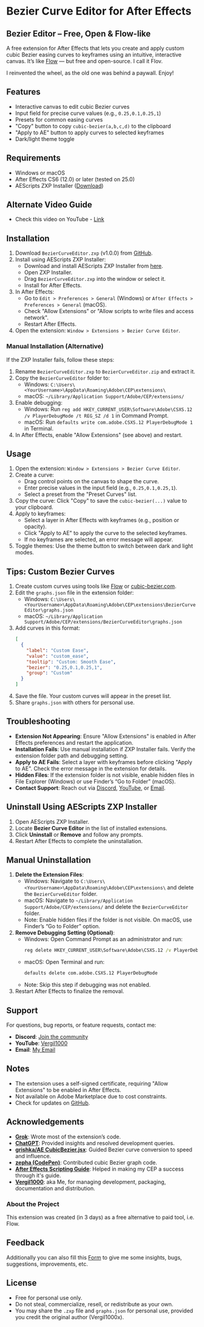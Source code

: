 # Bezier Curve Editor for After Effects

## Bezier Editor – Free, Open & Flow-like

A free extension for After Effects that lets you create and apply custom cubic Bezier easing curves to keyframes using an intuitive, interactive canvas. It’s like [Flow](https://aescripts.com/flow/) — but free and open-source. I call it Flov.

I reinvented the wheel, as the old one was behind a paywall. Enjoy!

## Features

- Interactive canvas to edit cubic Bezier curves
- Input field for precise curve values (e.g., `0.25,0.1,0.25,1`)
- Presets for common easing curves
- "Copy" button to copy `cubic-bezier(a,b,c,d)` to the clipboard
- "Apply to AE" button to apply curves to selected keyframes
- Dark/light theme toggle

## Requirements

- Windows or macOS
- After Effects CS6 (12.0) or later (tested on 25.0)
- AEScripts ZXP Installer ([Download](https://aescripts.com/learn/zxp-installer))

## Alternate Video Guide

- Check this video on YouTube - [Link](https://youtu.be/V19eBzCciJU?si=yBVhxdyaBgPsWJ44)

## Installation

1. Download `BezierCurveEditor.zxp` (v1.0.0) from [GitHub](https://github.com/Vergil1000x/Bezier_Curve_Editor/releases/download/v1.0.0/BezierCurveEditor.zxp).
2. Install using AEScripts ZXP Installer:
   - Download and install AEScripts ZXP Installer from [here](https://aescripts.com/learn/zxp-installer).
   - Open ZXP Installer.
   - Drag `BezierCurveEditor.zxp` into the window or select it.
   - Install for After Effects.
3. In After Effects:
   - Go to `Edit > Preferences > General` (Windows) or `After Effects > Preferences > General` (macOS).
   - Check "Allow Extensions" or "Allow scripts to write files and access network".
   - Restart After Effects.
4. Open the extension: `Window > Extensions > Bezier Curve Editor`.

### Manual Installation (Alternative)

If the ZXP Installer fails, follow these steps:

1. Rename `BezierCurveEditor.zxp` to `BezierCurveEditor.zip` and extract it.
2. Copy the `BezierCurveEditor` folder to:
   - Windows: `C:\Users\<YourUsername>\AppData\Roaming\Adobe\CEP\extensions\`
   - macOS: `~/Library/Application Support/Adobe/CEP/extensions/`
3. Enable debugging:
   - Windows: Run `reg add HKEY_CURRENT_USER\Software\Adobe\CSXS.12 /v PlayerDebugMode /t REG_SZ /d 1` in Command Prompt.
   - macOS: Run `defaults write com.adobe.CSXS.12 PlayerDebugMode 1` in Terminal.
4. In After Effects, enable "Allow Extensions" (see above) and restart.

## Usage

1. Open the extension: `Window > Extensions > Bezier Curve Editor`.
2. Create a curve:
   - Drag control points on the canvas to shape the curve.
   - Enter precise values in the input field (e.g., `0.25,0.1,0.25,1`).
   - Select a preset from the "Preset Curves" list.
3. Copy the curve: Click "Copy" to save the `cubic-bezier(...)` value to your clipboard.
4. Apply to keyframes:
   - Select a layer in After Effects with keyframes (e.g., position or opacity).
   - Click "Apply to AE" to apply the curve to the selected keyframes.
   - If no keyframes are selected, an error message will appear.
5. Toggle themes: Use the theme button to switch between dark and light modes.

## Tips: Custom Bezier Curves

1. Create custom curves using tools like [Flow](https://aescripts.com/flow/) or [cubic-bezier.com](https://cubic-bezier.com).
2. Edit the `graphs.json` file in the extension folder:
   - Windows: `C:\Users\<YourUsername>\AppData\Roaming\Adobe\CEP\extensions\BezierCurveEditor\graphs.json`
   - macOS: `~/Library/Application Support/Adobe/CEP/extensions/BezierCurveEditor\graphs.json`
3. Add curves in this format:
   ```json
   [
     {
       "label": "Custom Ease",
       "value": "custom_ease",
       "tooltip": "Custom: Smooth Ease",
       "bezier": "0.25,0.1,0.25,1",
       "group": "Custom"
     }
   ]
   ```
4. Save the file. Your custom curves will appear in the preset list.
5. Share `graphs.json` with others for personal use.

## Troubleshooting

- **Extension Not Appearing**: Ensure "Allow Extensions" is enabled in After Effects preferences and restart the application.
- **Installation Fails**: Use manual installation if ZXP Installer fails. Verify the extension folder path and debugging setting.
- **Apply to AE Fails**: Select a layer with keyframes before clicking "Apply to AE". Check the error message in the extension for details.
- **Hidden Files**: If the extension folder is not visible, enable hidden files in File Explorer (Windows) or use Finder’s “Go to Folder” (macOS).
- **Contact Support**: Reach out via [Discord](https://www.discord.gg/kMdnrGGf3p), [YouTube](https://www.youtube.com/@Vergil1000), or [Email](mailto:koushikmallick2002@gmail.com).

## Uninstall Using AEScripts ZXP Installer

1. Open AEScripts ZXP Installer.
2. Locate **Bezier Curve Editor** in the list of installed extensions.
3. Click **Uninstall** or **Remove** and follow any prompts.
4. Restart After Effects to complete the uninstallation.

## Manual Uninstallation

1. **Delete the Extension Files**:
   - Windows: Navigate to `C:\Users\<YourUsername>\AppData\Roaming\Adobe\CEP\extensions\` and delete the `BezierCurveEditor` folder.
   - macOS: Navigate to `~/Library/Application Support/Adobe/CEP/extensions/` and delete the `BezierCurveEditor` folder.
   - Note: Enable hidden files if the folder is not visible. On macOS, use Finder’s “Go to Folder” option.
2. **Remove Debugging Setting (Optional)**:
   - Windows: Open Command Prompt as an administrator and run:
     ```cmd
     reg delete HKEY_CURRENT_USER\Software\Adobe\CSXS.12 /v PlayerDebugMode /f
     ```
   - macOS: Open Terminal and run:
     ```bash
     defaults delete com.adobe.CSXS.12 PlayerDebugMode
     ```
   - Note: Skip this step if debugging was not enabled.
3. Restart After Effects to finalize the removal.

## Support

For questions, bug reports, or feature requests, contact me:

- **Discord**: [Join the community](https://www.discord.gg/kMdnrGGf3p)
- **YouTube**: [Vergil1000](https://www.youtube.com/@Vergil1000)
- **Email**: [My Email](mailto:koushikmallick2002@gmail.com)

## Notes

- The extension uses a self-signed certificate, requiring "Allow Extensions" to be enabled in After Effects.
- Not available on Adobe Marketplace due to cost constraints.
- Check for updates on [GitHub](https://github.com/Vergil1000x/Bezier_Curve_Editor/releases).

## Acknowledgements

- **[Grok](https://grok.com/)**: Wrote most of the extension’s code.
- **[ChatGPT](https://chatgpt.com/)**: Provided insights and resolved development queries.
- **[grishka/AE CubicBezier.jsx](https://gist.github.com/grishka/83755b852a1968b8a98e2153eb5c060f)**: Guided Bezier curve conversion to speed and influence.
- **[zepha (CodePen)](https://codepen.io/zepha/pen/gapMVW)**: Contributed cubic Bezier graph code.
- **[After Effects Scripting Guide](https://ae-scripting.docsforadobe.dev/)**: Helped in making my CEP a success through it's guide.
- **[Vergil1000](https://www.youtube.com/@Vergil1000)**: aka Me, for managing development, packaging, documentation and distribution.

### About the Project

This extension was created (in 3 days) as a free alternative to paid tool, i.e. Flow.

## Feedback

Additionally you can also fill this [Form](https://docs.google.com/forms/d/e/1FAIpQLSfymHk5ygvyQy5AHubEUOJSiPmvneQtD9l3aKD0JqJ7VcTisg/viewform?usp=sharing) to give me some insights, bugs, suggestions, improvements, etc.

## License

- Free for personal use only.
- Do not steal, commercialize, resell, or redistribute as your own.
- You may share the `.zxp` file and `graphs.json` for personal use, provided you credit the original author (Vergil1000x).
